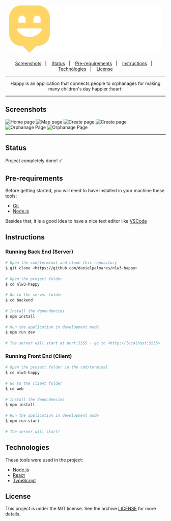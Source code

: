 <h1 align="center">
  <img alt="Happy" title="Happy" src=".github/logo.svg" />
</h1>

<p align="center">
  <a href="#screenshots">Screenshots</a>&nbsp;&nbsp;&nbsp;|&nbsp;&nbsp;&nbsp;
  <a href="#status">Status</a>&nbsp;&nbsp;&nbsp;|&nbsp;&nbsp;&nbsp;
  <a href="#pre-requirements">Pre-requirements</a>&nbsp;&nbsp;&nbsp;|&nbsp;&nbsp;&nbsp;
  <a href="#instructions">Instructions</a>&nbsp;&nbsp;&nbsp;|&nbsp;&nbsp;&nbsp;
  <a href="#technologies">Technologies</a>&nbsp;&nbsp;&nbsp;|&nbsp;&nbsp;&nbsp;
  <a href="#license">License</a>
</p>

---

<p align="center">
  Happy is an application that connects people to orphanages for making many children's day happier :heart:
</p>

---

## Screenshots 

![Home page](https://github.com/danielpalmares/nlw3-happy/blob/main/.github/pagina-inicio.PNG)
![Map page](https://github.com/danielpalmares/nlw3-happy/blob/main/.github/pagina-escolha.PNG)
![Create page](https://github.com/danielpalmares/nlw3-happy/blob/main/.github/pagina-criacao.PNG)
![Create page](https://github.com/danielpalmares/nlw3-happy/blob/main/.github/pagina-criacao-2.PNG)
![Orphanage Page](https://github.com/danielpalmares/nlw3-happy/blob/main/.github/pagina-orfanato.PNG)
![Orphanage Page](https://github.com/danielpalmares/nlw3-happy/blob/main/.github/pagina-orfanato-2.PNG)

---

## Status

Project completely done! ☄️

## Pre-requirements

Before getting started, you will need to have installed in your machine these tools: 

- [Git](https://git-scm.com) 
- [Node.js](https://nodejs.org/en/)

Besides that, it is a good idea to have a nice text editor like [VSCode](https://code.visualstudio.com/)

## Instructions

### Running Back End (Server)

```bash
# Open the cmd/terminal and clone this repository
$ git clone <https://github.com/danielpalmares/nlw3-happy>

# Open the project folder 
$ cd nlw3-happy

# Go to the server folder
$ cd backend

# Install the dependencies
$ npm install

# Run the application in development mode
$ npm run dev

# The server will start at port:5555 - go to <http://localhost:5555>
```

### Running Front End (Client)

```bash
# Open the project folder in the cmd/terminal
$ cd nlw3-happy

# Go to the client folder
$ cd web

# Install the dependencies
$ npm install

# Run the application in development mode
$ npm run start

# The server will start!
```

## Technologies

These tools were used in the project:

- [Node.js](https://nodejs.org/en/)
- [React](https://pt-br.reactjs.org/)
- [TypeScript](https://www.typescriptlang.org/)

## License

This project is under the MIT license. See the archive [LICENSE](https://github.com/danielpalmares/nlw3-happy/blob/main/LICENSE) for more details.
